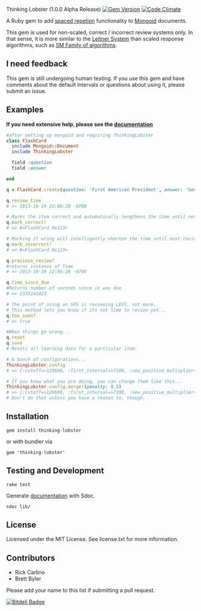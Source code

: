 Thinking Lobster (1.0.0 Alpha Release)
[![Gem Version](https://badge.fury.io/rb/thinking_lobster.png)](http://badge.fury.io/rb/thinking_lobster) [![Code Climate](https://codeclimate.com/github/rickcarlino/Thinking-Lobster.png)](https://codeclimate.com/github/rickcarlino/Thinking-Lobster)


A Ruby gem to add [spaced repetion](http://en.wikipedia.org/wiki/Spaced_repetition) functionality to [Mongoid](http://mongoid.org/) documents.

This gem is used for non-scaled, correct / incorrect review systems only. In that sense, it is more similar to the [Leitner System](http://en.wikipedia.org/wiki/Leitner_system) than scaled response algorithms, such as [SM Family of algorithms](http://www.supermemo.com/english/ol/sm2.htm).

I need feedback
---
This gem is still undergoing human testing. If you use this gem and have comments about the default intervals or questions about using it, please submit an issue.

Examples
---

**If you need extensive help, please see the [documentation](http://rickcarlino.github.io/Thinking-Lobster/)**

```ruby
#after setting up mongoid and requiring ThinkingLobster
class FlashCard
  include Mongoid::Document
  include ThinkingLobster

  field :question
  field :answer

end

q = FlashCard.create(question: 'First American President', answer: 'George Washington')

q.review_time
# => 2013-10-19 22:06:28 -0700

# Marks the item correct and automatically lengthens the time until next review.
q.mark_correct!
# => #<FlashCard 0x123>

# Marking it wrong will intelligently shorten the time until next review.
q.mark_incorrect!
# => #<FlashCard 0x123>

q.previous_review?
#returns instance of Time
# => 2013-10-19 22:06:28 -0700

q.time_since_due
#Returns number of seconds since it was due
# => 2335243423

# The point of using an SRS is reviewing LESS, not more.
# This method lets you know if its not time to review yet...
q.too_soon?
# => true

#When things go wrong...
q.reset
q.save
# Resets all learning data for a particular item.

# A bunch of configurations...
ThinkingLobster.config
# => {:cutoff=>129600, :first_interval=>7200, :new_positive_multiplier=>2.0, :old_positive_multiplier=>1.25, :penalty=>0.25}

# If you know what you are doing, you can change them like this...
ThinkingLobster.config.merge!(penalty: 0.5)
# => {:cutoff=>129600, :first_interval=>7200, :new_positive_multiplier=>2.0, :old_positive_multiplier=>1.25, :penalty=>0.5}
# Don't do that unless you have a reason to, though.

```

Installation
---

```
gem install thinking-lobster
```

or with bundler via

```gem 'thinking-lobster'```

Testing and Development
---

```rake test```

Generate [documentation](http://rickcarlino.github.io/Thinking-Lobster/) with Sdoc.

```sdoc lib/```

License
---

Licensed under the MIT License. See license.txt for more information.

Contributors
---
 * Rick Carlino
 * Brett Byler

Please add your name to this list if submitting a pull request.


[![Bitdeli Badge](https://d2weczhvl823v0.cloudfront.net/rickcarlino/thinking-lobster/trend.png)](https://bitdeli.com/free "Bitdeli Badge")

